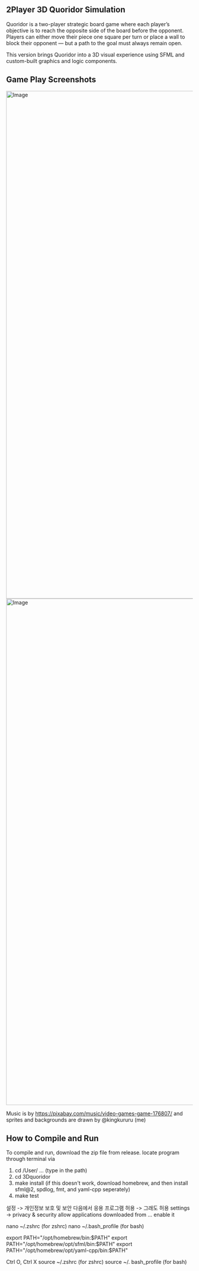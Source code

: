 
## 2Player 3D Quoridor Simulation
Quoridor is a two-player strategic board game where each player’s objective is to reach the opposite side of the board before the opponent. Players can either move their piece one square per turn or place a wall to block their opponent — but a path to the goal must always remain open.

This version brings Quoridor into a 3D visual experience using SFML and custom-built graphics and logic components.

## Game Play Screenshots
<img width="1365" alt="Image" src="https://github.com/user-attachments/assets/ef6666c5-f0dc-4a39-9f36-463fabf2eb87" />

<img width="1362" alt="Image" src="https://github.com/user-attachments/assets/946d1da7-77c0-4e1d-a79e-bdbab224b09c" />

Music is by https://pixabay.com/music/video-games-game-176807/ and sprites and backgrounds are drawn by @kingkururu (me)

## How to Compile and Run
To compile and run, download the zip file from release.
locate program through terminal via
1. cd /User/ … (type in the path)
2. cd 3Dquoridor
3. make install (if this doesn't work, download homebrew, and then install sfml@2, spdlog, fmt, and yaml-cpp seperately)
5. make test

설정 -> 개인정보 보호 및 보안
다음에서 응용 프로그램 허용 -> 그래도 허용
settings -> privacy & security
allow applications downloaded from ... enable it

nano ~/.zshrc (for zshrc)
nano ~/.bash_profile (for bash)

export PATH="/opt/homebrew/bin:$PATH"
export PATH="/opt/homebrew/opt/sfml/bin:$PATH"
export PATH="/opt/homebrew/opt/yaml-cpp/bin:$PATH"

Ctrl O, Ctrl X
source ~/.zshrc (for zshrc)
source ~/. bash_profile (for bash)


